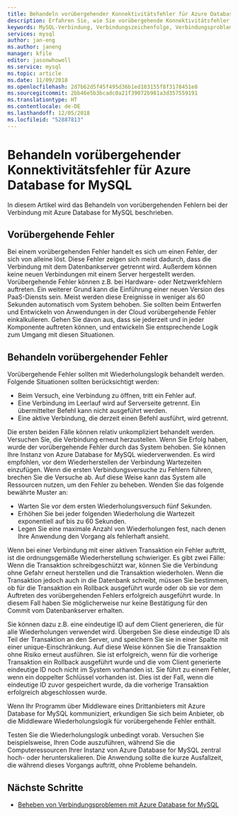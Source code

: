 ```yaml
---
title: Behandeln vorübergehender Konnektivitätsfehler für Azure Database for MySQL | Microsoft-Dokumentation
description: Erfahren Sie, wie Sie vorübergehende Konnektivitätsfehler für Azure Database for MySQL behandeln.
keywords: MySQL-Verbindung, Verbindungszeichenfolge, Verbindungsprobleme, vorübergehender Fehler, Verbindungsfehler
services: mysql
author: jan-eng
ms.author: janeng
manager: kfile
editor: jasonwhowell
ms.service: mysql
ms.topic: article
ms.date: 11/09/2018
ms.openlocfilehash: 2d7b62d5f45f495d36b1ed103155f8f3178451e8
ms.sourcegitcommit: 2bb46e5b3bcadc0a21f39072b981a3d357559191
ms.translationtype: HT
ms.contentlocale: de-DE
ms.lasthandoff: 12/05/2018
ms.locfileid: "52887813"
---
```

# <a name="handling-of-transient-connectivity-errors-for-azure-database-for-mysql"></a>Behandeln vorübergehender Konnektivitätsfehler für Azure Database for MySQL

In diesem Artikel wird das Behandeln von vorübergehenden Fehlern bei der Verbindung mit Azure Database for MySQL beschrieben.

## <a name="transient-errors"></a>Vorübergehende Fehler

Bei einem vorübergehenden Fehler handelt es sich um einen Fehler, der sich von alleine löst. Diese Fehler zeigen sich meist dadurch, dass die Verbindung mit dem Datenbankserver getrennt wird. Außerdem können keine neuen Verbindungen mit einem Server hergestellt werden. Vorübergehende Fehler können z.B. bei Hardware- oder Netzwerkfehlern auftreten. Ein weiterer Grund kann die Einführung einer neuen Version des PaaS-Diensts sein. Meist werden diese Ereignisse in weniger als 60 Sekunden automatisch vom System behoben. Sie sollten beim Entwerfen und Entwickeln von Anwendungen in der Cloud vorübergehende Fehler einkalkulieren. Gehen Sie davon aus, dass sie jederzeit und in jeder Komponente auftreten können, und entwickeln Sie entsprechende Logik zum Umgang mit diesen Situationen.

## <a name="handling-transient-errors"></a>Behandeln vorübergehender Fehler

Vorübergehende Fehler sollten mit Wiederholungslogik behandelt werden. Folgende Situationen sollten berücksichtigt werden:

* Beim Versuch, eine Verbindung zu öffnen, tritt ein Fehler auf.
* Eine Verbindung im Leerlauf wird auf Serverseite getrennt. Ein übermittelter Befehl kann nicht ausgeführt werden.
* Eine aktive Verbindung, die derzeit einen Befehl ausführt, wird getrennt.

Die ersten beiden Fälle können relativ unkompliziert behandelt werden. Versuchen Sie, die Verbindung erneut herzustellen. Wenn Sie Erfolg haben, wurde der vorübergehende Fehler durch das System behoben. Sie können Ihre Instanz von Azure Database for MySQL wiederverwenden. Es wird empfohlen, vor dem Wiederherstellen der Verbindung Wartezeiten einzufügen. Wenn die ersten Verbindungsversuche zu Fehlern führen, brechen Sie die Versuche ab. Auf diese Weise kann das System alle Ressourcen nutzen, um den Fehler zu beheben. Wenden Sie das folgende bewährte Muster an:

* Warten Sie vor dem ersten Wiederholungsversuch fünf Sekunden.
* Erhöhen Sie bei jeder folgenden Wiederholung die Wartezeit exponentiell auf bis zu 60 Sekunden.
* Legen Sie eine maximale Anzahl von Wiederholungen fest, nach denen Ihre Anwendung den Vorgang als fehlerhaft ansieht.

Wenn bei einer Verbindung mit einer aktiven Transaktion ein Fehler auftritt, ist die ordnungsgemäße Wiederherstellung schwieriger. Es gibt zwei Fälle: Wenn die Transaktion schreibgeschützt war, können Sie die Verbindung ohne Gefahr erneut herstellen und die Transaktion wiederholen. Wenn die Transaktion jedoch auch in die Datenbank schreibt, müssen Sie bestimmen, ob für die Transaktion ein Rollback ausgeführt wurde oder ob sie vor dem Auftreten des vorübergehenden Fehlers erfolgreich ausgeführt wurde. In diesem Fall haben Sie möglicherweise nur keine Bestätigung für den Commit vom Datenbankserver erhalten.

Sie können dazu z.B. eine eindeutige ID auf dem Client generieren, die für alle Wiederholungen verwendet wird. Übergeben Sie diese eindeutige ID als Teil der Transaktion an den Server, und speichern Sie sie in einer Spalte mit einer unique-Einschränkung. Auf diese Weise können Sie die Transaktion ohne Risiko erneut ausführen. Sie ist erfolgreich, wenn für die vorherige Transaktion ein Rollback ausgeführt wurde und die vom Client generierte eindeutige ID noch nicht im System vorhanden ist. Sie führt zu einem Fehler, wenn ein doppelter Schlüssel vorhanden ist. Dies ist der Fall, wenn die eindeutige ID zuvor gespeichert wurde, da die vorherige Transaktion erfolgreich abgeschlossen wurde.

Wenn Ihr Programm über Middleware eines Drittanbieters mit Azure Database for MySQL kommuniziert, erkundigen Sie sich beim Anbieter, ob die Middleware Wiederholungslogik für vorübergehende Fehler enthält.

Testen Sie die Wiederholungslogik unbedingt vorab. Versuchen Sie beispielsweise, Ihren Code auszuführen, während Sie die Computeressourcen Ihrer Instanz von Azure Database for MySQL zentral hoch- oder herunterskalieren. Die Anwendung sollte die kurze Ausfallzeit, die während dieses Vorgangs auftritt, ohne Probleme behandeln.

## <a name="next-steps"></a>Nächste Schritte

* [Beheben von Verbindungsproblemen mit Azure Database for MySQL](howto-troubleshoot-common-connection-issues.md)
